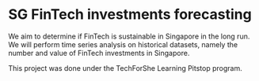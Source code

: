 # SG FinTech investments forecasting 

We aim to determine if FinTech is sustainable in Singapore in the long run. We will perform time series analysis on historical datasets, namely the number and value of FinTech investments in Singapore.

This project was done under the TechForShe Learning Pitstop program. 
